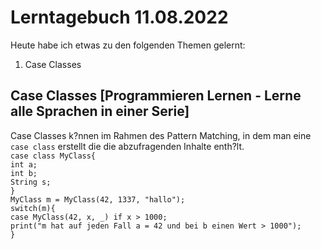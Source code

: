 # Lerntagebuch 11.08.2022
Heute habe ich etwas zu den folgenden Themen gelernt:
1. Case Classes
## Case Classes [Programmieren Lernen - Lerne alle Sprachen in einer Serie]
Case Classes k?nnen im Rahmen des Pattern Matching, in dem man eine `case class` erstellt die die abzufragenden Inhalte enth?lt.  
`case class MyClass{`  
    `int a;`  
    `int b;`  
    `String s;`  
`}`  
`MyClass m = MyClass(42, 1337, "hallo");`  
`switch(m){`  
    `case MyClass(42, x, _) if x > 1000;`  
        `print("m hat auf jeden Fall a = 42 und bei b einen Wert > 1000");`  
`}`  